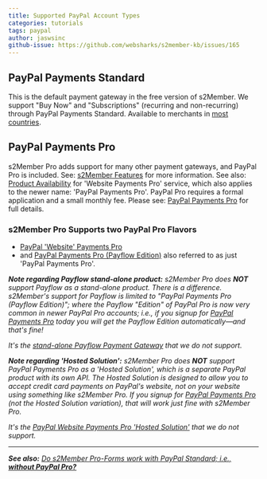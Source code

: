 ```yaml
---
title: Supported PayPal Account Types
categories: tutorials
tags: paypal
author: jaswsinc
github-issue: https://github.com/websharks/s2member-kb/issues/165
---
```


## PayPal Payments Standard

This is the default payment gateway in the free version of s2Member. We support "Buy Now" and "Subscriptions" (recurring and non-recurring) through PayPal Payments Standard. Available to merchants in [most countries](https://developer.paypal.com/docs/classic/howto_product_matrix/).

## PayPal Payments Pro

s2Member Pro adds support for many other payment gateways, and PayPal Pro is included. See: [s2Member Features](http://s2member.com/features/) for more information. See also: [Product Availability](https://developer.paypal.com/docs/classic/howto_product_matrix/) for 'Website Payments Pro' service, which also applies to the newer name: 'PayPal Payments Pro'. PayPal Pro requires a formal application and a small monthly fee. Please see: [PayPal Payments Pro](https://www.paypal.com/webapps/mpp/paypal-payments-pro) for full details.

### s2Member Pro Supports two PayPal Pro Flavors

- [PayPal 'Website' Payments Pro](https://developer.paypal.com/docs/classic/products/website-payments-pro/)
- and [PayPal Payments Pro (Payflow Edition)](https://www.paypal.com/webapps/mpp/paypal-payments-pro) also referred to as just 'PayPal Payments Pro'.

_**Note regarding Payflow stand-alone product:** s2Member Pro does **NOT** support Payflow as a stand-alone product. There is a difference. s2Member's support for Payflow is limited to "PayPal Payments Pro (Payflow Edition)"; where the Payflow "Edition" of PayPal Pro is now very common in newer PayPal Pro accounts; i.e., if you signup for [PayPal Payments Pro](https://www.paypal.com/webapps/mpp/paypal-payments-pro) today you will get the Payflow Edition automatically—and that's fine!_

_It's the [stand-alone Payflow Payment Gateway](https://www.paypal.com/webapps/mpp/payflow-payment-gateway) that we do not support._

_**Note regarding 'Hosted Solution':** s2Member Pro does **NOT** support PayPal Payments Pro as a 'Hosted Solution', which is a separate PayPal product with its own API. The Hosted Solution is designed to allow you to accept credit card payments on PayPal's website, not on your website using something like s2Member Pro. If you signup for [PayPal Payments Pro](https://www.paypal.com/webapps/mpp/paypal-payments-pro) (not the Hosted Solution variation), that will work just fine with s2Member Pro._

_It's the [PayPal Website Payments Pro 'Hosted Solution'](https://developer.paypal.com/docs/classic/products/website-payments-pro-hosted-solution/) that we do not support._


---

_**See also:** [Do s2Member Pro-Forms work with PayPal Standard; i.e., **without PayPal Pro?**](http://s2member.com/kb-article/do-s2member-pro-forms-work-with-paypal-standard-i-e-without-paypal-pro/)_
